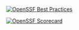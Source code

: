 [![OpenSSF Best Practices](https://www.bestpractices.dev/projects/8585/badge)](https://www.bestpractices.dev/projects/8585)

[![OpenSSF Scorecard](https://api.securityscorecards.dev/projects/github.com/{agsmith3351}/{Integration-Project-FINAL-fixed-errors}/badge)](https://securityscorecards.dev/viewer/?uri=github.com/{agsmith3351}/{Integration-Project-FINAL-fixed-errors})
